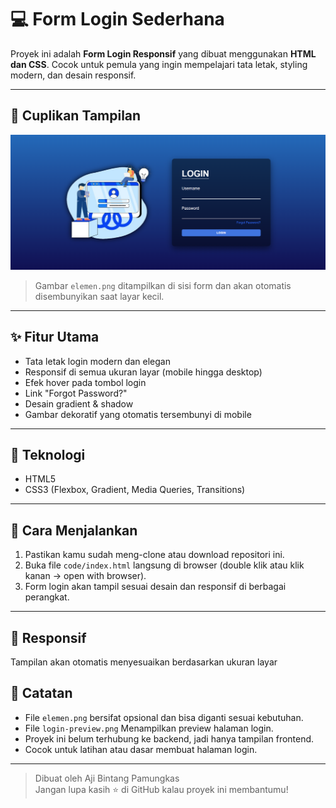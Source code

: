 
# 💻 Form Login Sederhana

Proyek ini adalah **Form Login Responsif** yang dibuat menggunakan **HTML dan CSS**. Cocok untuk pemula yang ingin mempelajari tata letak, styling modern, dan desain responsif.

---

## 📸 Cuplikan Tampilan

![gambar](../form%20login%20V1.1/img/login-preview.png)
> Gambar `elemen.png` ditampilkan di sisi form dan akan otomatis disembunyikan saat layar kecil.

---

## ✨ Fitur Utama

- Tata letak login modern dan elegan
- Responsif di semua ukuran layar (mobile hingga desktop)
- Efek hover pada tombol login
- Link "Forgot Password?"
- Desain gradient & shadow
- Gambar dekoratif yang otomatis tersembunyi di mobile

---

## 🧰 Teknologi

- HTML5
- CSS3 (Flexbox, Gradient, Media Queries, Transitions)

---

## 🚀 Cara Menjalankan

1. Pastikan kamu sudah meng-clone atau download repositori ini.
2. Buka file `code/index.html` langsung di browser (double klik atau klik kanan → open with browser).
3. Form login akan tampil sesuai desain dan responsif di berbagai perangkat.

---

## 📱 Responsif

Tampilan akan otomatis menyesuaikan berdasarkan ukuran layar

## 📝 Catatan

- File `elemen.png` bersifat opsional dan bisa diganti sesuai kebutuhan.
- File `login-preview.png` Menampilkan preview halaman login.
- Proyek ini belum terhubung ke backend, jadi hanya tampilan frontend.
- Cocok untuk latihan atau dasar membuat halaman login.

---

> Dibuat oleh Aji Bintang Pamungkas  
> Jangan lupa kasih ⭐ di GitHub kalau proyek ini membantumu!
